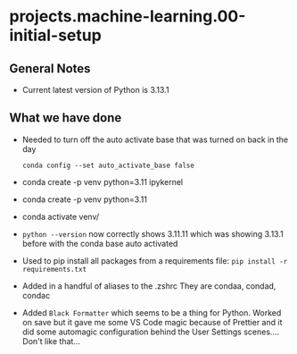 # projects.machine-learning.00-initial-setup

## General Notes

- Current latest version of Python is 3.13.1

## What we have done

- Needed to turn off the auto activate base that was turned on back in the day

  `conda config --set auto_activate_base false`

- conda create -p venv python=3.11 ipykernel
- conda create -p venv python=3.11
- conda activate venv/
- `python --version` now correctly shows 3.11.11 which was showing 3.13.1 before with the conda base auto activated
- Used to pip install all packages from a requirements file: `pip install -r requirements.txt`
- Added in a handful of aliases to the .zshrc They are condaa, condad, condac
- Added `Black Formatter` which seems to be a thing for Python. Worked on save but it gave me some VS Code magic because of Prettier and it did some automagic configuration behind the User Settings scenes.... Don't like that...
